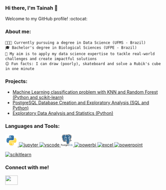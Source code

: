 ### Hi there, I'm Tainah 👋

Welcome to my GitHub profile! :octocat:

### About me:
```texto
👩🏻‍💻 Currently pursuing a degree in Data Science (UFMS - Brazil)
🎓 Bachelor's degree in Biological Sciences (UFPE - Brazil)
🎯 My aim is to apply my data science expertise to tackle real-world challenges and create impactful solutions
😊 Fun facts: I can draw (poorly), skateboard and solve a Rubik's cube in one minute
```

### Projects:
- [Machine Learning classification problem with KNN and Random Forest (Python and scikit-learn)](https://github.com/tainahguerras/ML-ADA-Santander)
- [PostgreSQL Database Creation and Exploratory Analysis (SQL and Python)](https://github.com/tainahguerras/SQL-ADA-Santander)
- [Exploratory Data Analysis and Statistics (Python)](https://github.com/tainahguerras/Estatistica-ADA-Santander)

### Languages and Tools:
<a href="https://www.python.org" target="_blank" rel="noreferrer"> <img src="https://raw.githubusercontent.com/devicons/devicon/master/icons/python/python-original.svg" alt="python" width="40" height="40"/> </a>
<a href="https://jupyter.org/" target="_blank" rel="noreferrer"> <img src="https://cdn.jsdelivr.net/gh/devicons/devicon/icons/jupyter/jupyter-original-wordmark.svg" alt="jupyter" width="40" height="40"/> </a>
<a href="https://code.visualstudio.com/" target="_blank" rel="noreferrer"> <img src="https://seeklogo.com/images/V/visual-studio-code-logo-284BC24C39-seeklogo.com.png" alt="vscode" width="40" height="40"/> </a> 
<a href="https://www.postgresql.org" target="_blank" rel="noreferrer"> <img src="https://raw.githubusercontent.com/devicons/devicon/master/icons/postgresql/postgresql-original-wordmark.svg" alt="postgresql" width="40" height="40"/> </a>
<a href="https://powerbi.microsoft.com/" target="_blank" rel="noreferrer"> <img src="https://upload.wikimedia.org/wikipedia/commons/thumb/c/cf/New_Power_BI_Logo.svg/630px-New_Power_BI_Logo.svg.png" alt="powerbi" width="40" height="40"/>
<a href="https://www.microsoft.com/pt-br/microsoft-365/excel" target="_blank" rel="noreferrer"> <img src="https://seeklogo.com/images/E/excel-logo-974BFF9CB9-seeklogo.com.png" alt="excel" width="40" height="40"/> 
<a href="https://www.microsoft.com/pt-br/microsoft-365/powerpoint" target="_blank" rel="noreferrer"> <img src="https://seeklogo.com/images/M/microsoft-powerpoint-2013-logo-52B688AEC4-seeklogo.com.png" alt="powerpoint" width="40" height="40"/> </a> 

<a href="https://www.microsoft.com/pt-br/microsoft-365/powerpoint" target="_blank" rel="noreferrer"> <img src="https://w7.pngwing.com/pngs/309/384/png-transparent-scikit-learn-python-computer-icons-scikit-machine-learning-learning-text-orange-logo.png" alt="scikitlearn" width="40" height="40"/> </a> 

### Connect with me!
<a href="https://www.linkedin.com/in/tainahguerra" target="_blank"><img src="https://raw.githubusercontent.com/rahuldkjain/github-profile-readme-generator/master/src/images/icons/Social/linked-in-alt.svg" height="30" width="40"></a>


